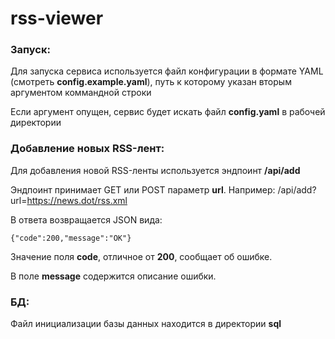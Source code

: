 # rss-viewer

### Запуск:

Для запуска сервиса используется файл конфигурации в формате YAML (смотреть **config.example.yaml**), путь к которому указан вторым аргументом коммандной строки

Если аргумент опущен, сервис будет искать файл **config.yaml** в рабочей директории

### Добавление новых RSS-лент:

Для добавления новой RSS-ленты используется эндпоинт **/api/add**

Эндпоинт принимает GET или POST параметр **url**. Например: /api/add?url=https://news.dot/rss.xml

В ответа возвращается JSON вида:

`{"code":200,"message":"OK"}`

Значение поля **code**, отличное от **200**, сообщает об ошибке.

В поле **message** содержится описание ошибки.

### БД:

Файл инициализации базы данных находится в директории **sql**
